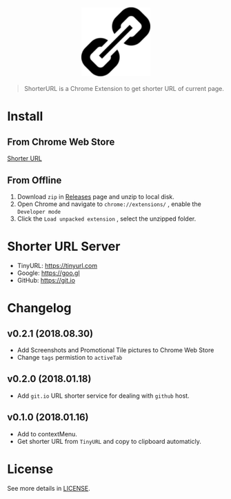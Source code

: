 <h3 style="text-align:center;font-weight: 300;" align="center">
  <img src="128.png" width="160px">
</h3>


> ShorterURL is a Chrome Extension to get shorter URL of current page.



# Install

## From Chrome Web Store

[Shorter URL](https://chrome.google.com/webstore/detail/shorter-url/lamgchlkabdimlpbinfhejjoojbkboie)



## From Offline

1. Download `zip` in [Releases](https://github.com/jsonbruce/ShorterURL/releases) page and unzip to local disk.
2. Open Chrome and navigate to `chrome://extensions/` , enable the `Developer mode`
3. Click the `Load unpacked extension` , select the unzipped folder.



# Shorter URL Server

- TinyURL: https://tinyurl.com
- Google: https://goo.gl
- GitHub: https://git.io


# Changelog
## v0.2.1 (2018.08.30)
- Add Screenshots and Promotional Tile pictures to Chrome Web Store
- Change `tags` permistion to `activeTab`

## v0.2.0 (2018.01.18)
- Add `git.io` URL shorter service for dealing with `github` host.

## v0.1.0 (2018.01.16)
- Add to contextMenu.
- Get shorter URL from `TinyURL` and copy to clipboard automaticly.


# License
See more details in [LICENSE](LICENCE).
